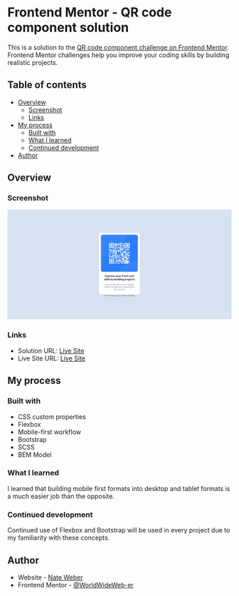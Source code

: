 # Frontend Mentor - QR code component solution

This is a solution to the [QR code component challenge on Frontend Mentor](https://www.frontendmentor.io/challenges/qr-code-component-iux_sIO_H). Frontend Mentor challenges help you improve your coding skills by building realistic projects.

## Table of contents

- [Overview](#overview)
  - [Screenshot](#screenshot)
  - [Links](#links)
- [My process](#my-process)
  - [Built with](#built-with)
  - [What I learned](#what-i-learned)
  - [Continued development](#continued-development)
- [Author](#author)

## Overview

### Screenshot

![Final Solution](img-final.jpg)

### Links

- Solution URL: [Live Site](https://wwweber-qrcode.netlify.app/)
- Live Site URL: [Live Site](https://wwweber-qrcode.netlify.app/)

## My process

### Built with

- CSS custom properties
- Flexbox
- Mobile-first workflow
- Bootstrap
- SCSS
- BEM Model

### What I learned

I learned that building mobile first formats into desktop and tablet formats is a much easier job than the opposite.

### Continued development

Continued use of Flexbox and Bootstrap will be used in every project due to my familiarity with these concepts.

## Author

- Website - [Nate Weber](http://nateweber.name/)
- Frontend Mentor - [@WorldWideWeb-er](https://www.frontendmentor.io/profile/WorldWideWeb-er)
